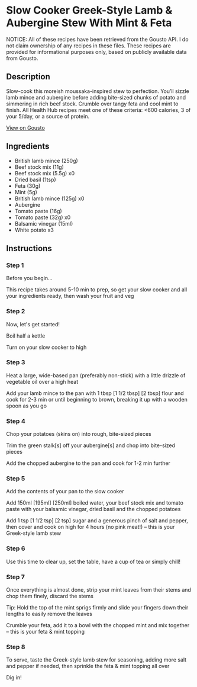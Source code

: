 # Slow Cooker Greek-Style Lamb & Aubergine Stew With Mint & Feta

NOTICE: All of these recipes have been retrieved from the Gousto API. I do not claim ownership of any recipes in these files. These recipes are provided for informational purposes only, based on publicly available data from Gousto.

## Description

Slow-cook this moreish moussaka-inspired stew to perfection. You’ll sizzle lamb mince and aubergine before adding bite-sized chunks of potato and simmering in rich beef stock. Crumble over tangy feta and cool mint to finish. All Health Hub recipes meet one of these criteria: <600 calories, 3 of your 5/day, or a source of protein.

[View on Gousto](https://www.gousto.co.uk/recipes/cookbook/slow-cooker-greek-lamb-aubergine-stew-with-mint-feta)

## Ingredients

- British lamb mince (250g)
- Beef stock mix (11g)
- Beef stock mix (5.5g) x0
- Dried basil (1tsp)
- Feta (30g)
- Mint (5g)
- British lamb mince (125g) x0
- Aubergine
- Tomato paste (16g)
- Tomato paste (32g) x0
- Balsamic vinegar (15ml)
- White potato x3

## Instructions


### Step 1

Before you begin...

This recipe takes around 5-10 min to prep, so get your slow cooker and all your ingredients ready, then wash your fruit and veg


### Step 2

Now, let's get started!

Boil half a kettle

Turn on your slow cooker to high


### Step 3

Heat a large, wide-based pan (preferably non-stick) with a little drizzle of vegetable oil over a high heat

Add your lamb mince to the pan with 1 tbsp <span class="text-purple">[1 1/2 tbsp]</span> <span class="text-danger">[2 tbsp]</span> flour and cook for 2-3 min or until beginning to brown, breaking it up with a wooden spoon as you go


### Step 4

Chop your potatoes (skins on) into rough, bite-sized pieces

Trim the green stalk[s] off your aubergine[s] and chop into bite-sized pieces

Add the chopped aubergine to the pan and cook for 1-2 min further


### Step 5

Add the contents of your pan to the slow cooker

Add 150ml <span class="text-purple">[195ml]</span> <span class="text-danger">[250ml]</span> boiled water, your beef stock mix and tomato paste with your balsamic vinegar, dried basil and the chopped potatoes

Add 1 tsp <span class="text-purple">[1 1/2 tsp]</span> <span class="text-danger">[2 tsp]</span> sugar and a generous pinch of salt and pepper, then cover and cook on high for 4 hours (no pink meat!) – this is your Greek-style lamb stew


### Step 6

Use this time to clear up, set the table, have a cup of tea or simply chill!


### Step 7

Once everything is almost done, strip your mint leaves from their stems and chop them finely, discard the stems

Tip: Hold the top of the mint sprigs firmly and slide your fingers down their lengths to easily remove the leaves

Crumble your feta, add it to a bowl with the chopped mint and mix together – this is your feta & mint topping

### Step 8

To serve, taste the Greek-style lamb stew for seasoning, adding more salt and pepper if needed, then sprinkle the feta & mint topping all over

Dig in!

